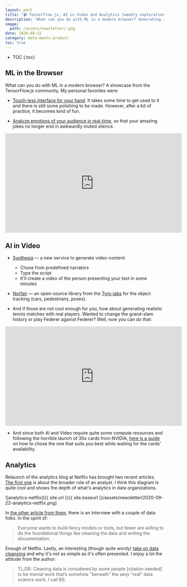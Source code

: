 ```yaml
---
layout: post
title: "📹 Tensorflow.js, AI in Video and Analytics [weekly explorations]"
description: "What can you do with ML in a modern browser? Generating realistic matches from video. Analytical cultures for the grown-ups."
image:
  path: /assets/newsletter/.png
date: 2020-09-22
category: data-meets-product
toc: true
---
```

* TOC
{:toc}

## ML in the Browser

What can you do with ML in a modern browser? A showcase from the TensorFlow.js community. My personal favorites were:

* [Touch-less interface for your hand](https://demos.touch-less.dev/). It takes some time to get used to it and there is still some polishing to be made. However, after a bit of practice, it becomes kind of fun.

* [Analyze emotions of your audience in real-time](https://enjoyingthe.show/#explainer), so that your amazing jokes no longer end in awkwardly muted silence.

<iframe width="560" height="315" src="https://www.youtube-nocookie.com/embed/fZ1rzawCPD4?controls=0" frameborder="0" allow="accelerometer; autoplay; clipboard-write; encrypted-media; gyroscope; picture-in-picture" allowfullscreen></iframe>

## AI in Video

* [Synthesia](https://www.synthesia.io/) — a new service to generate video-content:

  * Chose from predefined narrators
  * Type the script
  * It'll create a video of the person presenting your text in some minutes

* [Norfair](https://github.com/tryolabs/norfair) — an open-source library from the [Tyro-labs](https://tryolabs.com/blog/2020/09/10/releasing-norfair-an-open-source-library-for-object-tracking/) for the object tracking (cars, pedestrians, poses).

* And if those are not cool enough for you, how about generating realistic tennis matches with real players. Wanted to change the grand-slam history or play Federer against Federer? Well, now you can do that:

<iframe width="560" height="315" src="https://www.youtube.com/embed/GnZUIuOzgQc" frameborder="0" allow="accelerometer; autoplay; clipboard-write; encrypted-media; gyroscope; picture-in-picture" allowfullscreen></iframe>

* And since both AI and Video require quite some compute resources and following the horrible launch of 30x cards from NVIDIA, [here is a guide](http://timdettmers.com/2020/09/07/which-gpu-for-deep-learning/) on how to chose the one that suits you best while waiting for the cards' availability.

## Analytics

Relaunch of the analytics blog at Netflix has brought two recent articles. [The first one](https://netflixtechblog.com/analytics-at-netflix-who-we-are-and-what-we-do-7d9c08fe6965?source=rss----2615bd06b42e---4) is about the broader role of an analyst. I think this diagram is quite cool and shows the depth of what's analytics in data organizations.

![analytics-netflix]({{ site.url }}{{ site.baseurl }}/assets/newsletter/2020-09-22-analytics-netflix.png)

In [the other article from them](https://netflixtechblog.com/how-our-paths-brought-us-to-data-and-netflix-4eced44a6872?source=rss----2615bd06b42e---4), there is an interview with a couple of data folks. In the spirit of:

> Everyone wants to build fancy models or tools, but fewer are willing to do the foundational things like cleaning the data and writing the documentation.

Enough of Netflix. Lastly, an interesting (though quite wordy) [take on data cleansing](https://counting.substack.com/p/data-cleaning-is-analysis-not-grunt) and why it's not as simple as it's often presented. I enjoy a lot the attitude from the author:

> TL;DR: Cleaning data is considered by some people [citation needed] to be menial work that’s somehow “beneath” the sexy “real” data science work. I call BS.
